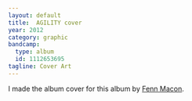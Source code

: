 ```yaml
---
layout: default
title:  AGILITY cover
year: 2012
category: graphic
bandcamp:
  type: album
  id: 1112653695
tagline: Cover Art
---
```

I made the album cover for this album by [Fenn Macon](//fenn.in).
